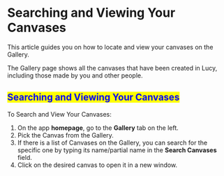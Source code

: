 # Searching and Viewing Your Canvases

This article guides you on how to locate and view your canvases on the Gallery.

The Gallery page shows all the canvases that have been created in Lucy, including those made by you and other people.

## <mark style="color:blue;">Searching and Viewing Your Canvases</mark>

&#x20;To Search and View Your Canvases:

1. On the app **homepage**, go to the **Gallery** tab on the left.
2. Pick the Canvas from the Gallery.&#x20;
3. If there is a list of Canvases on the Gallery, you can search for the specific one by typing its name/partial name in the **Search Canvases** field.
4. Click on the desired canvas to open it in a new window.
